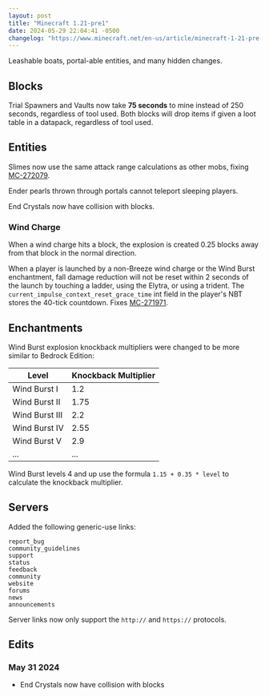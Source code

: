 ```yaml
---
layout: post
title: "Minecraft 1.21-pre1"
date: 2024-05-29 22:04:41 -0500
changelog: "https://www.minecraft.net/en-us/article/minecraft-1-21-pre-release-1"
---
```


Leashable boats, portal-able entities, and many hidden changes.

## Blocks

Trial Spawners and Vaults now take **75 seconds** to mine instead of 250 seconds, regardless of tool used. Both blocks will drop items if given a loot table in a datapack, regardless of tool used.

## Entities

Slimes now use the same attack range calculations as other mobs, fixing [MC-272079](https://bugs.mojang.com/browse/MC-272079).

Ender pearls thrown through portals cannot teleport sleeping players.

End Crystals now have collision with blocks.

### Wind Charge

When a wind charge hits a block, the explosion is created 0.25 blocks away from that block in the normal direction.

When a player is launched by a non-Breeze wind charge or the Wind Burst enchantment, fall damage reduction will not be reset within 2 seconds of the launch by touching a ladder, using the Elytra, or using a trident. The `current_impulse_context_reset_grace_time` int field in the player's NBT stores the 40-tick countdown. Fixes [MC-271971](https://bugs.mojang.com/browse/MC-271971).

## Enchantments

Wind Burst explosion knockback multipliers were changed to be more similar to Bedrock Edition:

| Level          | Knockback Multiplier |
| -------------- | -------------------- |
| Wind Burst I   | 1.2                  |
| Wind Burst II  | 1.75                 |
| Wind Burst III | 2.2                  |
| Wind Burst IV  | 2.55                 |
| Wind Burst V   | 2.9                  |
| ...            | ...                  |

Wind Burst levels 4 and up use the formula `1.15 + 0.35 * level` to calculate the knockback multiplier.

## Servers

Added the following generic-use links:

```
report_bug
community_guidelines
support
status
feedback
community
website
forums
news
announcements
```

Server links now only support the `http://` and `https://` protocols.

## Edits

### May 31 2024

- End Crystals now have collision with blocks

